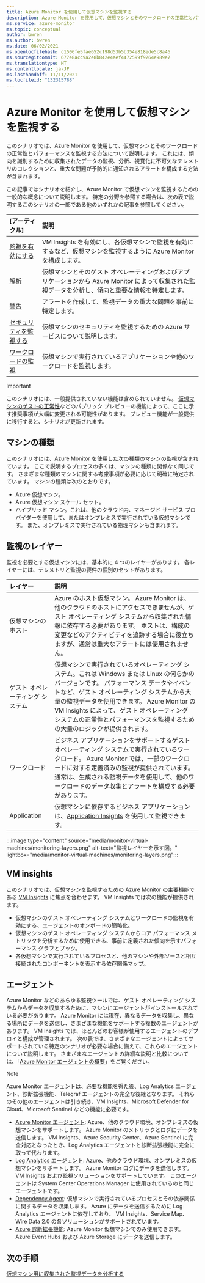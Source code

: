 ```yaml
---
title: Azure Monitor を使用して仮想マシンを監視する
description: Azure Monitor を使用して、仮想マシンとそのワークロードの正常性とパフォーマンスを監視する方法について説明します。
ms.service: azure-monitor
ms.topic: conceptual
author: bwren
ms.author: bwren
ms.date: 06/02/2021
ms.openlocfilehash: c1506fe5fae652c198d53b5b354e818ede5c8a46
ms.sourcegitcommit: 677e8acc9a2e8b842e4aef4472599f9264e989e7
ms.translationtype: HT
ms.contentlocale: ja-JP
ms.lasthandoff: 11/11/2021
ms.locfileid: "132315788"
---
```

# <a name="monitor-virtual-machines-with-azure-monitor"></a>Azure Monitor を使用して仮想マシンを監視する
このシナリオでは、Azure Monitor を使用して、仮想マシンとそのワークロードの正常性とパフォーマンスを監視する方法について説明します。 これには、傾向を識別するために収集されたデータの監視、分析、視覚化に不可欠なテレメトリのコレクションと、重大な問題が予防的に通知されるアラートを構成する方法が含まれます。

この記事ではシナリオを紹介し、Azure Monitor で仮想マシンを監視するための一般的な概念について説明します。 特定の分野を参照する場合は、次の表で説明するこのシナリオの一部である他のいずれかの記事を参照してください。

| [アーティクル] | 説明 |
|:---|:---|
| [監視を有効にする](monitor-virtual-machine-configure.md) | VM Insights を有効にし、各仮想マシンで監視を有効にするなど、仮想マシンを監視するように Azure Monitor を構成します。  |
| [解析](monitor-virtual-machine-analyze.md) | 仮想マシンとそのゲスト オペレーティングおよびアプリケーションから Azure Monitor によって収集された監視データを分析し、傾向と重要な情報を特定します。 |
| [警告](monitor-virtual-machine-alerts.md)   | アラートを作成して、監視データの重大な問題を事前に特定します。 |
| [セキュリティを監視する](monitor-virtual-machine-security.md) | 仮想マシンのセキュリティを監視するための Azure サービスについて説明します。 |
| [ワークロードの監視](monitor-virtual-machine-workloads.md) | 仮想マシンで実行されているアプリケーションや他のワークロードを監視します。 |

> [!IMPORTANT]
> このシナリオには、一般提供されていない機能は含められていません。 [仮想マシンのゲストの正常性](vminsights-health-overview.md)などのパブリック プレビューの機能によって、ここに示す推奨事項が大幅に変更される可能性があります。 プレビュー機能が一般提供に移行すると、シナリオが更新されます。

## <a name="types-of-machines"></a>マシンの種類
このシナリオには、Azure Monitor を使用した次の種類のマシンの監視が含まれています。 ここで説明するプロセスの多くは、マシンの種類に関係なく同じです。 さまざまな種類のマシンに関する考慮事項が必要に応じて明確に特定されています。 マシンの種類は次のとおりです。 

- Azure 仮想マシン。
- Azure 仮想マシン スケール セット。
- ハイブリッド マシン。これは、他のクラウド内、マネージド サービス プロバイダーを使用して、またはオンプレミスで実行されている仮想マシンです。 また、オンプレミスで実行されている物理マシンも含まれます。

## <a name="layers-of-monitoring"></a>監視のレイヤー
監視を必要とする仮想マシンには、基本的に 4 つのレイヤーがあります。 各レイヤーには、テレメトリと監視の要件の個別のセットがあります。 

| レイヤー | 説明 |
|:---|:---|
| 仮想マシンのホスト | Azure のホスト仮想マシン。 Azure Monitor は、他のクラウドのホストにアクセスできませんが、ゲスト オペレーティング システムから収集された情報に依存する必要があります。 ホストは、構成の変更などのアクティビティを追跡する場合に役立ちますが、通常は重大なアラートには使用されません。 |
| ゲスト オペレーティング システム | 仮想マシンで実行されているオペレーティング システム。これは Windows または Linux の何らかのバージョンです。 パフォーマンス データやイベントなど、ゲスト オペレーティング システムから大量の監視データを使用できます。 Azure Monitor の VM Insights によって、ゲスト オペレーティング システムの正常性とパフォーマンスを監視するための大量のロジックが提供されます。 |
| ワークロード | ビジネス アプリケーションをサポートするゲスト オペレーティング システムで実行されているワークロード。 Azure Monitor では、一部のワークロードに対する定義済みの監視が提供されています。 通常は、生成される監視データを使用して、他のワークロードのデータ収集とアラートを構成する必要があります。 |
| Application | 仮想マシンに依存するビジネス アプリケーションは、[Application Insights](../app/app-insights-overview.md) を使用して監視できます。 

:::image type="content" source="media/monitor-virtual-machines/monitoring-layers.png" alt-text="監視レイヤーを示す図。" lightbox="media/monitor-virtual-machines/monitoring-layers.png":::

## <a name="vm-insights"></a>VM insights
このシナリオでは、仮想マシンを監視するための Azure Monitor の主要機能である [VM Insights](../vm/vminsights-overview.md) に焦点を合わせます。 VM Insights では次の機能が提供されます。

- 仮想マシンのゲスト オペレーティング システムとワークロードの監視を有効にする、エージェントのオンボードの簡略化。 
- 仮想マシンのゲスト オペレーティング システムからコア パフォーマンス メトリックを分析するために使用できる、事前に定義された傾向を示すパフォーマンス グラフとブック。
- 各仮想マシンで実行されているプロセスと、他のマシンや外部ソースと相互接続されたコンポーネントを表示する依存関係マップ。

## <a name="agents"></a>エージェント
Azure Monitor などのあらゆる監視ツールでは、ゲスト オペレーティング システムからデータを収集するために、マシンにエージェントがインストールされている必要があります。 Azure Monitor には現在、異なるデータを収集し、異なる場所にデータを送信し、さまざまな機能をサポートする複数のエージェントがあります。 VM Insights では、ほとんどのお客様が使用するエージェントのデプロイと構成が管理されます。 次の表では、さまざまなエージェントによってサポートされている特定のシナリオが必要な場合に備えて、これらのエージェントについて説明します。 さまざまなエージェントの詳細な説明と比較については、「[Azure Monitor エージェントの概要](../agents/agents-overview.md)」をご覧ください。

> [!NOTE]
> Azure Monitor エージェントは、必要な機能を得た後、Log Analytics エージェント、診断拡張機能、Telegraf エージェントの完全な後継となります。 それらのその他のエージェントは引き続き、VM Insights、Microsoft Defender for Cloud、Microsoft Sentinel などの機能に必要です。

- [Azure Monitor エージェント](../agents/agents-overview.md#azure-monitor-agent): Azure、他のクラウド環境、オンプレミスの仮想マシンをサポートします。 Azure Monitor のメトリックとログにデータを送信します。 VM Insights、Azure Security Center、Azure Sentinel に完全対応となったとき、Log Analytics エージェントと診断拡張機能に完全に取って代わります。
- [Log Analytics エージェント](../agents/agents-overview.md#log-analytics-agent): Azure、他のクラウド環境、オンプレミスの仮想マシンをサポートします。 Azure Monitor ログにデータを送信します。 VM Insights および監視ソリューションをサポートしています。 このエージェントは System Center Operations Manager に使用されているのと同じエージェントです。
- [Dependency Agent](../agents/agents-overview.md#dependency-agent): 仮想マシンで実行されているプロセスとその依存関係に関するデータを収集します。 Azure にデータを送信するために Log Analytics エージェントに依存しており、 VM Insights、Service Map、Wire Data 2.0 の各ソリューションがサポートされています。
- [Azure 診断拡張機能](../agents/agents-overview.md#azure-diagnostics-extension): Azure Monitor 仮想マシンでのみ使用できます。 Azure Event Hubs および Azure Storage にデータを送信します。

## <a name="next-steps"></a>次の手順

[仮想マシン用に収集された監視データを分析する](monitor-virtual-machine-analyze.md)
